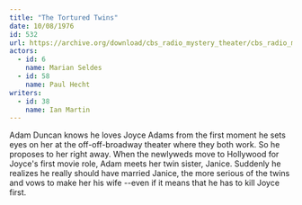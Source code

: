 ```yaml
---
title: "The Tortured Twins"
date: 10/08/1976
id: 532
url: https://archive.org/download/cbs_radio_mystery_theater/cbs_radio_mystery_theater-0501-0550.zip/cbs_radio_mystery_theater-0501-0550%2Fcbsrmt_0532_the_tortured_twins.mp3
actors:  
  - id: 6
    name: Marian Seldes  
  - id: 58
    name: Paul Hecht
writers:  
  - id: 38
    name: Ian Martin
---
```

Adam Duncan knows he loves Joyce Adams from the first moment he sets eyes on her at the off-off-broadway theater where they both work. So he proposes to her right away. When the newlyweds move to Hollywood for Joyce's first movie role, Adam meets her twin sister, Janice. Suddenly he realizes he really should have married Janice, the more serious of the twins and vows to make her his wife --even if it means that he has to kill Joyce first.